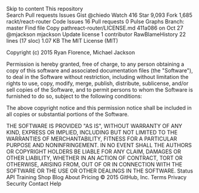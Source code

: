 Skip to content
This repository  
Search
Pull requests
Issues
Gist
 @chiedo
 Watch 416
  Star 9,093
 Fork 1,685 rackt/react-router
 Code  Issues 16  Pull requests 0  Pulse  Graphs
Branch: master Find file Copy pathreact-router/LICENSE.md
411a086  on Oct 27
@mjackson mjackson Update license
1 contributor
RawBlameHistory     22 lines (17 sloc)  1.07 KB
The MIT License (MIT)

Copyright (c) 2015 Ryan Florence, Michael Jackson

Permission is hereby granted, free of charge, to any person obtaining a copy of this software and associated documentation files (the "Software"), to deal in the Software without restriction, including without limitation the rights to use, copy, modify, merge, publish, distribute, sublicense, and/or sell copies of the Software, and to permit persons to whom the Software is furnished to do so, subject to the following conditions:

The above copyright notice and this permission notice shall be included in all copies or substantial portions of the Software.

THE SOFTWARE IS PROVIDED "AS IS", WITHOUT WARRANTY OF ANY KIND, EXPRESS OR IMPLIED, INCLUDING BUT NOT LIMITED TO THE WARRANTIES OF MERCHANTABILITY, FITNESS FOR A PARTICULAR PURPOSE AND NONINFRINGEMENT. IN NO EVENT SHALL THE AUTHORS OR COPYRIGHT HOLDERS BE LIABLE FOR ANY CLAIM, DAMAGES OR OTHER LIABILITY, WHETHER IN AN ACTION OF CONTRACT, TORT OR OTHERWISE, ARISING FROM, OUT OF OR IN CONNECTION WITH THE SOFTWARE OR THE USE OR OTHER DEALINGS IN THE SOFTWARE.
Status API Training Shop Blog About Pricing
© 2015 GitHub, Inc. Terms Privacy Security Contact Help
